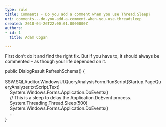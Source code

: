 ```yaml
---
type: rule
title: Comments - Do you add a comment when you use Thread.Sleep?
uri: comments---do-you-add-a-comment-when-you-use-threadsleep
created: 2018-04-26T22:00:01.0000000Z
authors:
- id: 1
  title: Adam Cogan

---
```




<span class='intro'> <p class="ssw15-rteElement-P">​​​First don’t do it and find the right fix.&#160;But if you have to, it should always be commented – as though your life depended on it.​&#160;<br></p> </span>

<p class="ssw15-rteElement-CodeArea">public DialogResult&#160;RefreshSchema() &#123;<br>&#160; &#160; SSW.SQLAuditor.WindowsUI.QueryAnalysisForm.RunScript(Startup.PageQueryAnalyzer.txtScript.Text)<br>&#160; &#160;&#160;System.Windows.Forms.Application.DoEvents()<br>&#160; &#160; //&#160;This is a sleep to delay the Application.DoEvent process.​<br>&#160; &#160; System.Threading.Thread.Sleep(500)<br>&#160; &#160; System.Windows.Forms.Application.DoEvents()<br>&#160; &#160; ...<br>&#125;​<span style="font-size&#58;1rem;">​</span><br></p>



